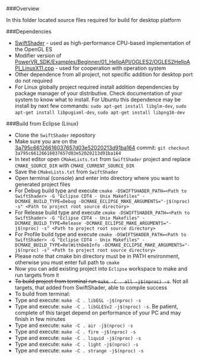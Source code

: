 ###Overview

In this folder located source files required for build for desktop platform

###Dependencies
* [SwiftShader](https://swiftshader.googlesource.com/SwiftShader) - used as high-performance CPU-based implementation of the OpenGL ES
* Modifier version of [PowerVR_SDK/Examples/Beginner/01_HelloAPI/OGLES2/OGLES2HelloAPI_LinuxX11.cpp](https://swiftshader.googlesource.com/SwiftShader/+/3a795c66126616037657d03e52020213d91ba164/third_party/PowerVR_SDK/Examples/Beginner/01_HelloAPI/OGLES2/OGLES2HelloAPI_LinuxX11.cpp) - used for cooperation with operation system
* Other dependence from all project, not specific addition for desktop port do not required
* For Linux globally project required install addition dependencies by package manager of your distributive. Check documentation of your system to know what to install. For Ubuntu this dependence may be install by next few commands: ```sudo apt-get install libglm-dev```, ```sudo apt-get install libpugixml-dev```, ```sudo apt-get install libpng16-dev```

###Build from Eclipse (Linux)
* Clone the ```SwiftShader``` repository
* Make sure you are on the [3a795c66126616037657d03e52020213d91ba164](https://swiftshader.googlesource.com/SwiftShader/+/3a795c66126616037657d03e52020213d91ba164) commit: ```git checkout 3a795c66126616037657d03e52020213d91ba164```
* In text editor open ```CMakeLists.txt``` from ```SwiftShader``` project and replace ```CMAKE_SOURCE_DIR``` with ```CMAKE_CURRENT_SOURCE_DIR```
* Save the ```CMakeLists.txt``` from ```SwiftShader```
* Open terminal (console) and enter into directory where you want to generated project files
* For Debug build type and execute ```cmake -DSWIFTSHADER_PATH=<Path to SwiftShader> -G "Eclipse CDT4 - Unix Makefiles" -DCMAKE_BUILD_TYPE=Debug -DCMAKE_ECLIPSE_MAKE_ARGUMENTS="-j$(nproc) -s" <Path to project root source directory>```
* For Release build type and execute ```cmake -DSWIFTSHADER_PATH=<Path to SwiftShader> -G "Eclipse CDT4 - Unix Makefiles" -DCMAKE_BUILD_TYPE=Release -DCMAKE_ECLIPSE_MAKE_ARGUMENTS="-j$(nproc) -s" <Path to project root source directory>```
* For Profile build type and execute ```cmake -DSWIFTSHADER_PATH=<Path to SwiftShader> -G "Eclipse CDT4 - Unix Makefiles" -DCMAKE_BUILD_TYPE=RelWithDebInfo -DCMAKE_ECLIPSE_MAKE_ARGUMENTS="-j$(nproc) -s" <Path to project root source directory>```
* Please note that cmake bin directory must be in PATH environment, otherwise you must enter full path to ```cmake```
* Now you can add existing project into ```Eclipse``` workspace to make and run targets from it
* ~~To build project from terminal run ```make -C . all -j$(nproc) -s```~~. Not all targets, that added from SwiftShader, able to compile success
* To build from terminal:
* Type and execute: ```make -C . libEGL -j$(nproc) -s```
* Type and execute: ```make -C . libGLESv2 -j$(nproc) -s```. Be patient, complete of this target depend on performance of your PC and may finish in few minutes
* Type and execute: ```make -C . air -j$(nproc) -s```
* Type and execute: ```make -C . fire -j$(nproc) -s```
* Type and execute: ```make -C . liquid -j$(nproc) -s```
* Type and execute: ```make -C . light -j$(nproc) -s```
* Type and execute: ```make -C . strange -j$(nproc) -s```
